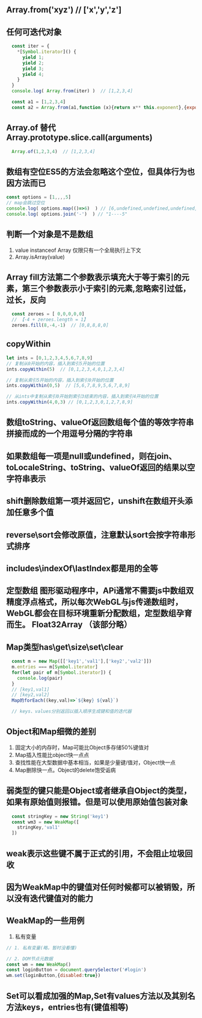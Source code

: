##  Array.from('xyz')  // ['x','y','z']

## 任何可迭代对象
```js
  const iter = {
    *[Symbol.iterator]() {
      yield 1;
      yield 2;
      yield 3;
      yield 4;
    }
  }
  console.log( Array.from(iter) )  // [1,2,3,4]

  const a1 = [1,2,3,4]
  const a2 = Array.from(a1,function (x){return x** this.exponent},{exponent:2})  // [1,4,9,16]
```

## Array.of 替代 Array.prototype.slice.call(arguments)
```js
  Array.of(1,2,3,4)  // [1,2,3,4]
```

## 数组有空位ES5的方法会忽略这个空位，但具体行为也因方法而已
```js
const options = [1,,,,5]
// map会跳过空位
console.log( options.map(()=>6)  ) // [6,undefined,undefined,undefined,6]
console.log( options.join('-')  ) // "1----5"
```

## 判断一个对象是不是数组
1. value instanceof Array 仅限只有一个全局执行上下文
2. Array.isArray(value)

## Array fill方法第二个参数表示填充大于等于索引的元素，第三个参数表示小于索引的元素,忽略索引过低，过长，反向
```js
  const zeroes = [ 0,0,0,0,0]
  // 【-4 + zeroes.length = 1】
  zeroes.fill(8,-4,-1)  // [0,8,8,8,0]
```

## copyWithin
```js
let ints = [0,1,2,3,4,5,6,7,8,9]
// 复制从0开始的内容，插入到索引5开始的位置
ints.copyWithin(5)  // [0,1,2,3,4,0,1,2,3,4]

// 复制从索引5开始的内容，插入到索引0开始的位置
ints.copyWithin(0,5)  // [5,6,7,8,9,5,6,7,8,9]

// 从ints中复制从索引0开始到索引3结束的内容，插入到索引4开始的位置
ints.copyWithin(4,0,3) // [0,1,2,3,0,1,2,7,8,9]
```

## 数组toString、valueOf返回数组每个值的等效字符串拼接而成的一个用逗号分隔的字符串

## 如果数组每一项是null或undefined，则在join、toLocaleString、toString、valueOf返回的结果以空字符串表示   

## shift删除数组第一项并返回它，unshift在数组开头添加任意多个值

## reverse\sort会修改原值，注意默认sort会按字符串形式排序

## includes\indexOf\lastIndex都是用的全等

## 定型数组 图形驱动程序中，APi通常不需要js中数组双精度浮点格式，所以每次WebGL与js传递数组时，WebGL都会在目标环境重新分配数组，定型数组孕育而生。 Float32Array  （该部分略）

## Map类型has\get\size\set\clear

```js
  const m = new Map([['key1','val1'],['key2','val2']])
  m.entries === m[Symbol.iterator]
  for(let pair of m[Symbol.iterator]) {
    console.log(pair)
  }
  // [key1,val1]
  // [key2,val2]
  Map的forEach((key,val)=>`${key} ${val}`)

  // keys、values分别返回以插入顺序生成键和值的迭代器
```

## Object和Map细微的差别
1. 固定大小的内存时，Map可能比Object多存储50%键值对
2. Map插入性能比object快一点点
3. 查找性能在大型数据中基本相当，如果是少量键/值对，Object快一点
4. Map删除快一点。Object的delete饱受诟病

## 弱类型的键只能是Object或者继承自Object的类型，如果有原始值则报错。但是可以使用原始值包装对象
```js
  const stringKey = new String('key1')
  const wm3 = new WeakMap([
    stringKey,'val1'
  ])
```

## weak表示这些键不属于正式的引用，不会阻止垃圾回收

## 因为WeakMap中的键值对任何时候都可以被销毁，所以没有迭代键值对的能力

## WeakMap的一些用例
1. 私有变量
```js
// 1. 私有变量(略，暂时没看懂)

// 2. DOM节点元数据
const wm = new WeakMap()
const loginButton = document.querySelector('#login')
wm.set(loginButton,{disabled:true})
```

## Set可以看成加强的Map,Set有values方法以及其别名方法keys，entries也有(键值相等)